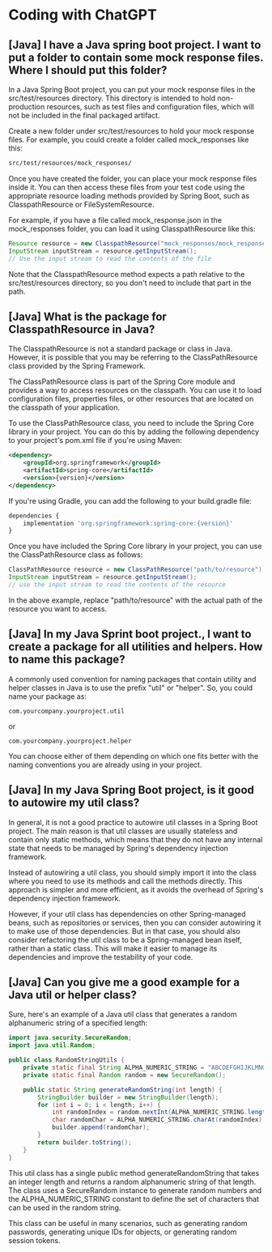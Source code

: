 # Coding with ChatGPT

## [Java] I have a Java spring boot project. I want to put a folder to contain some mock response files. Where I should put this folder?

In a Java Spring Boot project, you can put your mock response files in the src/test/resources directory. This directory is intended to hold non-production resources, such as test files and configuration files, which will not be included in the final packaged artifact.

Create a new folder under src/test/resources to hold your mock response files. For example, you could create a folder called mock_responses like this:

```bash
src/test/resources/mock_responses/
```

Once you have created the folder, you can place your mock response files inside it. You can then access these files from your test code using the appropriate resource loading methods provided by Spring Boot, such as ClasspathResource or FileSystemResource.

For example, if you have a file called mock_response.json in the mock_responses folder, you can load it using ClasspathResource like this:

```java
Resource resource = new ClasspathResource("mock_responses/mock_response.json");
InputStream inputStream = resource.getInputStream();
// Use the input stream to read the contents of the file
```

Note that the ClasspathResource method expects a path relative to the src/test/resources directory, so you don't need to include that part in the path.

## [Java] What is the package for ClasspathResource in Java?

The ClasspathResource is not a standard package or class in Java. However, it is possible that you may be referring to the ClassPathResource class provided by the Spring Framework.

The ClassPathResource class is part of the Spring Core module and provides a way to access resources on the classpath. You can use it to load configuration files, properties files, or other resources that are located on the classpath of your application.

To use the ClassPathResource class, you need to include the Spring Core library in your project. You can do this by adding the following dependency to your project's pom.xml file if you're using Maven:

```xml
<dependency>
    <groupId>org.springframework</groupId>
    <artifactId>spring-core</artifactId>
    <version>{version}</version>
</dependency>
```

If you're using Gradle, you can add the following to your build.gradle file:

```python
dependencies {
    implementation 'org.springframework:spring-core:{version}'
}
```

Once you have included the Spring Core library in your project, you can use the ClassPathResource class as follows:

```java
ClassPathResource resource = new ClassPathResource("path/to/resource");
InputStream inputStream = resource.getInputStream();
// use the input stream to read the contents of the resource
```

In the above example, replace "path/to/resource" with the actual path of the resource you want to access.

## [Java] In my Java Sprint boot project., I want to create a package for all utilities and helpers. How to name this package?

A commonly used convention for naming packages that contain utility and helper classes in Java is to use the prefix "util" or "helper". So, you could name your package as:

`com.yourcompany.yourproject.util`

or

`com.yourcompany.yourproject.helper`

You can choose either of them depending on which one fits better with the naming conventions you are already using in your project.

## [Java] In my Java Spring Boot project, is it good to autowire my util class?

In general, it is not a good practice to autowire util classes in a Spring Boot project. The main reason is that util classes are usually stateless and contain only static methods, which means that they do not have any internal state that needs to be managed by Spring's dependency injection framework.

Instead of autowiring a util class, you should simply import it into the class where you need to use its methods and call the methods directly. This approach is simpler and more efficient, as it avoids the overhead of Spring's dependency injection framework.

However, if your util class has dependencies on other Spring-managed beans, such as repositories or services, then you can consider autowiring it to make use of those dependencies. But in that case, you should also consider refactoring the util class to be a Spring-managed bean itself, rather than a static class. This will make it easier to manage its dependencies and improve the testability of your code.

## [Java] Can you give me a good example for a Java util or helper class?

Sure, here's an example of a Java util class that generates a random alphanumeric string of a specified length:

```java
import java.security.SecureRandom;
import java.util.Random;

public class RandomStringUtils {
    private static final String ALPHA_NUMERIC_STRING = "ABCDEFGHIJKLMNOPQRSTUVWXYZabcdefghijklmnopqrstuvwxyz0123456789";
    private static final Random random = new SecureRandom();

    public static String generateRandomString(int length) {
        StringBuilder builder = new StringBuilder(length);
        for (int i = 0; i < length; i++) {
            int randomIndex = random.nextInt(ALPHA_NUMERIC_STRING.length());
            char randomChar = ALPHA_NUMERIC_STRING.charAt(randomIndex);
            builder.append(randomChar);
        }
        return builder.toString();
    }
}
```

This util class has a single public method generateRandomString that takes an integer length and returns a random alphanumeric string of that length. The class uses a SecureRandom instance to generate random numbers and the ALPHA_NUMERIC_STRING constant to define the set of characters that can be used in the random string.

This class can be useful in many scenarios, such as generating random passwords, generating unique IDs for objects, or generating random session tokens.
